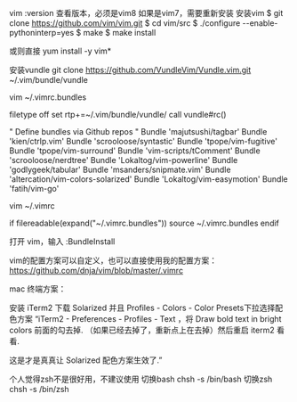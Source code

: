 vim
:version 查看版本，必须是vim8
如果是vim7，需要重新安装
安装vim
$ git clone https://github.com/vim/vim.git
$ cd vim/src
$ ./configure --enable-pythoninterp=yes
$ make
$ make install

或则直接
yum install -y vim*

安装vundle
git clone https://github.com/VundleVim/Vundle.vim.git ~/.vim/bundle/vundle

vim ~/.vimrc.bundles

filetype off
set rtp+=~/.vim/bundle/vundle/
call vundle#rc()

" Define bundles via Github repos "
Bundle 'majutsushi/tagbar'
Bundle 'kien/ctrlp.vim'
Bundle 'scrooloose/syntastic'
Bundle 'tpope/vim-fugitive'
Bundle 'tpope/vim-surround'
Bundle 'vim-scripts/tComment'
Bundle 'scrooloose/nerdtree'
Bundle 'Lokaltog/vim-powerline'
Bundle 'godlygeek/tabular'
Bundle 'msanders/snipmate.vim'
Bundle 'altercation/vim-colors-solarized'
Bundle 'Lokaltog/vim-easymotion'
Bundle 'fatih/vim-go'

vim ~/.vimrc

if filereadable(expand("~/.vimrc.bundles"))
source ~/.vimrc.bundles
endif

打开 vim，输入 :BundleInstall

vim的配置方案可以自定义，也可以直接使用我的配置方案：
https://github.com/dnja/vim/blob/master/.vimrc

mac 终端方案：

安装 iTerm2
下载 Solarized 并且 Profiles - Colors - Color Presets下拉选择配色方案
“iTerm2 - Preferences - Profiles - Text ，将 Draw bold text in bright colors 前面的勾去掉. （如果已经去掉了，重新点上在去掉）然后重启 iterm2 看看.

这是才是真真让 Solarized 配色方案生效了.”

个人觉得zsh不是很好用，不建议使用
切换bash
chsh -s /bin/bash
切换zsh
chsh -s /bin/zsh
